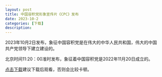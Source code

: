 ```yaml
---
layout: post
title: 中国容积党形象宣传片《CPC》发布
date: 2023-10-2
categories: [下载]
description: 
---
```

2023年10月2日发布，象征中国容积党是在伟大的中华人民共和国，伟大的中国共产党领导下建立建设的。

北京时间11:20：00准时发布，象征着中国容积党是2022年11月20日成立的。

[点击下载](https://www.feijix.com/s/BYUGpqjt)建议下载后观看，否则会比较卡顿。
